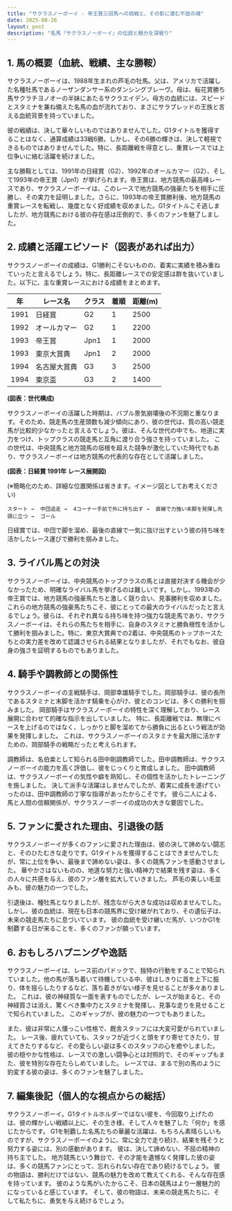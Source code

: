 ```yaml
---
title: "サクラスノーボーイ - 帝王賞三冠馬への挑戦と、その影に潜む不屈の魂"
date: 2025-08-26
layout: post
description: "名馬『サクラスノーボーイ』の伝説と魅力を深堀り"
---
```


## 1. 馬の概要（血統、戦績、主な勝鞍）

サクラスノーボーイは、1988年生まれの芦毛の牡馬。父は、アメリカで活躍した名種牡馬であるノーザンダンサー系のダンシングブレーヴ。母は、桜花賞勝ち馬サクラチヨノオーの半妹にあたるサクラエイデン。母方の血統には、スピードとスタミナを兼ね備えた名馬の血が流れており、まさにサラブレッドの王族と言える血統背景を持っていました。

彼の戦績は、決して華々しいものではありませんでした。G1タイトルを獲得することはなく、通算成績は33戦6勝。しかし、その6勝の輝きは、決して軽視できるものではありませんでした。特に、長距離戦を得意とし、重賞レースでは上位争いに絡む活躍を続けました。

主な勝鞍としては、1991年の日経賞（G2）、1992年のオールカマー（G2）、そして1993年の帝王賞（Jpn1）が挙げられます。帝王賞は、地方競馬の最高峰レースであり、サクラスノーボーイは、このレースで地方競馬の強豪たちを相手に圧勝し、その実力を証明しました。さらに、1993年の帝王賞勝利後、地方競馬の重賞レースを転戦し、幾度となく好成績を収めました。G1タイトルこそ逃しましたが、地方競馬における彼の存在感は圧倒的で、多くのファンを魅了しました。


## 2. 成績と活躍エピソード（図表があれば出力）

サクラスノーボーイの成績は、G1勝利こそないものの、着実に実績を積み重ねていったと言えるでしょう。特に、長距離レースでの安定感は群を抜いていました。以下に、主な重賞レースにおける成績をまとめます。

| 年 | レース名          | クラス | 着順 | 距離(m) |
|---|-------------------|-------|------|---------|
| 1991 | 日経賞            | G2    | 1     | 2500     |
| 1992 | オールカマー        | G2    | 1     | 2200     |
| 1993 | 帝王賞            | Jpn1  | 1     | 2000     |
| 1993 | 東京大賞典        | Jpn1  | 2     | 2000     |
| 1994 | 名古屋大賞典        | G3    | 3     | 2500     |
| 1994 | 東京盃            | G3    | 2     | 1400     |


**(図表：世代構成)**

サクラスノーボーイの活躍した時期は、バブル景気崩壊後の不況期と重なります。そのため、競走馬の生産頭数も減少傾向にあり、彼の世代は、質の高い競走馬が比較的少なかったと言えるでしょう。彼は、そんな世代の中でも、地道に実力をつけ、トップクラスの競走馬と互角に渡り合う強さを持っていました。  この世代は、中央競馬と地方競馬の垣根を超えた競争が激化していた時代でもあり、サクラスノーボーイは地方競馬の代表的な存在として活躍しました。


**(図表：日経賞 1991年 レース展開図)**

(※簡略化のため、詳細な位置関係は省きます。イメージ図としてお考えください)

```
スタート →  中団追走 →  4コーナー手前で外に持ち出す →  直線で力強い末脚を発揮し先頭に立つ →  ゴール
```

日経賞では、中団で脚を溜め、最後の直線で一気に抜け出すという彼の持ち味を活かしたレース運びで勝利を掴みました。


## 3. ライバル馬との対決

サクラスノーボーイは、中央競馬のトップクラスの馬とは直接対決する機会が少なかったため、明確なライバル馬を挙げるのは難しいです。しかし、1993年の帝王賞では、地方競馬の強豪馬たちと激しく競り合い、見事勝利を収めました。  これらの地方競馬の強豪馬たちこそ、彼にとっての最大のライバルだったと言えるでしょう。彼らは、それぞれ異なる持ち味を持つ強力な競走馬であり、サクラスノーボーイは、それらの馬たちを相手に、自身のスタミナと勝負根性を活かして勝利を掴みました。特に、東京大賞典での2着は、中央競馬のトップホースたちとの実力差を改めて認識させられる結果となりましたが、それでもなお、彼自身の強さを証明するものでもありました。


## 4. 騎手や調教師との関係性

サクラスノーボーイの主戦騎手は、岡部幸雄騎手でした。岡部騎手は、彼の長所であるスタミナと末脚を活かす騎乗を心がけ、彼とのコンビは、多くの勝利を掴みました。  岡部騎手はサクラスノーボーイの特性を深く理解しており、レース展開に合わせて的確な指示を出していました。  特に、長距離戦では、無理にペースを上げるのではなく、しっかりと脚を溜めてから勝負に出るという戦法が効果を発揮しました。  これは、サクラスノーボーイのスタミナを最大限に活かすための、岡部騎手の戦略だったと考えられます。

調教師は、名伯楽として知られる田中剛調教師でした。田中調教師は、サクラスノーボーイの能力を高く評価し、彼をじっくりと育成しました。  田中調教師は、サクラスノーボーイの気性や癖を熟知し、その個性を活かしたトレーニングを施しました。  決して派手な活躍はしませんでしたが、着実に成長を遂げていったのは、田中調教師の丁寧な指導があったからこそです。  彼ら二人による、馬と人間の信頼関係が、サクラスノーボーイの成功の大きな要因でした。


## 5. ファンに愛された理由、引退後の話

サクラスノーボーイが多くのファンに愛された理由は、彼の決して諦めない闘志と、そのひたむきな走りです。G1タイトルを獲得することはできませんでしたが、常に上位を争い、最後まで諦めない姿は、多くの競馬ファンを感動させました。  華やかさはないものの、地道な努力と強い精神力で結果を残す姿は、多くの人々に共感を与え、彼のファン層を拡大していきました。  芦毛の美しい毛並みも、彼の魅力の一つでした。

引退後は、種牡馬となりましたが、残念ながら大きな成功は収めませんでした。しかし、彼の血統は、現在も日本の競馬界に受け継がれており、その遺伝子は、未来の競走馬たちに息づいています。  彼の血統を受け継いだ馬が、いつかG1を制覇する日が来ることを、多くのファンが願っています。


## 6. おもしろハプニングや逸話

サクラスノーボーイは、レース前のパドックで、独特の行動をすることで知られていました。他の馬が落ち着いて待機している中、彼はしきりに首を上下に振り、体を揺らしたりするなど、落ち着きがない様子を見せることが多々ありました。  これは、彼の神経質な一面を表すものでしたが、レースが始まると、その神経質さは消え、驚くべき集中力とスタミナを発揮し、見事な走りを見せることで知られていました。  このギャップが、彼の魅力の一つでもありました。

また、彼は非常に人懐っこい性格で、厩舎スタッフには大変可愛がられていました。  レース後、疲れていても、スタッフが近づくと頭をすり寄せてきたり、甘えてきたりするなど、その愛らしい姿は多くのスタッフの心を癒やしました。  彼の穏やかな性格は、レースでの激しい闘争心とは対照的で、そのギャップもまた、彼を特別な存在たらしめていました。  レースでは、まるで別の馬のように豹変する彼の姿は、多くのファンを魅了しました。


## 7. 編集後記（個人的な視点からの総括）

サクラスノーボーイ。G1タイトルホルダーではない彼を、今回取り上げたのは、彼の輝かしい戦績以上に、その生き様、そして人々を魅了した「何か」を感じたからです。  G1を制覇した名馬たちの華麗な活躍は、もちろん素晴らしいものですが、サクラスノーボーイのように、常に全力で走り続け、結果を残そうと努力する姿には、別の感動があります。  彼は、決して諦めない、不屈の精神の持ち主でした。  地方競馬という舞台で、その才能を遺憾なく発揮した彼の姿は、多くの競馬ファンにとって、忘れられない存在であり続けるでしょう。  彼の物語は、勝利だけではない、競馬の魅力を改めて教えてくれる、そんな存在感を持っています。  彼のような馬がいたからこそ、日本の競馬はより一層魅力的になっていると感じています。  そして、彼の物語は、未来の競走馬たちに、そして私たちに、勇気を与え続けるでしょう。

